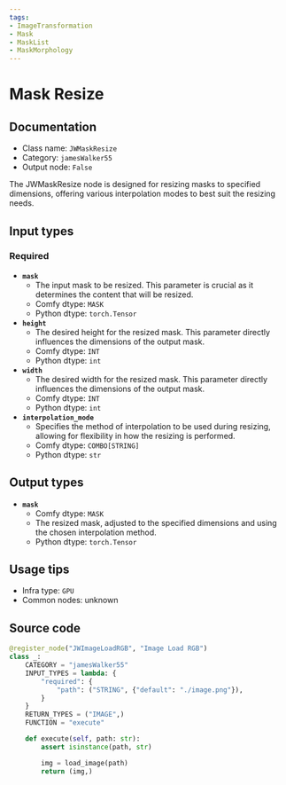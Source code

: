 ```yaml
---
tags:
- ImageTransformation
- Mask
- MaskList
- MaskMorphology
---
```


# Mask Resize
## Documentation
- Class name: `JWMaskResize`
- Category: `jamesWalker55`
- Output node: `False`

The JWMaskResize node is designed for resizing masks to specified dimensions, offering various interpolation modes to best suit the resizing needs.
## Input types
### Required
- **`mask`**
    - The input mask to be resized. This parameter is crucial as it determines the content that will be resized.
    - Comfy dtype: `MASK`
    - Python dtype: `torch.Tensor`
- **`height`**
    - The desired height for the resized mask. This parameter directly influences the dimensions of the output mask.
    - Comfy dtype: `INT`
    - Python dtype: `int`
- **`width`**
    - The desired width for the resized mask. This parameter directly influences the dimensions of the output mask.
    - Comfy dtype: `INT`
    - Python dtype: `int`
- **`interpolation_mode`**
    - Specifies the method of interpolation to be used during resizing, allowing for flexibility in how the resizing is performed.
    - Comfy dtype: `COMBO[STRING]`
    - Python dtype: `str`
## Output types
- **`mask`**
    - Comfy dtype: `MASK`
    - The resized mask, adjusted to the specified dimensions and using the chosen interpolation method.
    - Python dtype: `torch.Tensor`
## Usage tips
- Infra type: `GPU`
- Common nodes: unknown


## Source code
```python
@register_node("JWImageLoadRGB", "Image Load RGB")
class _:
    CATEGORY = "jamesWalker55"
    INPUT_TYPES = lambda: {
        "required": {
            "path": ("STRING", {"default": "./image.png"}),
        }
    }
    RETURN_TYPES = ("IMAGE",)
    FUNCTION = "execute"

    def execute(self, path: str):
        assert isinstance(path, str)

        img = load_image(path)
        return (img,)

```
